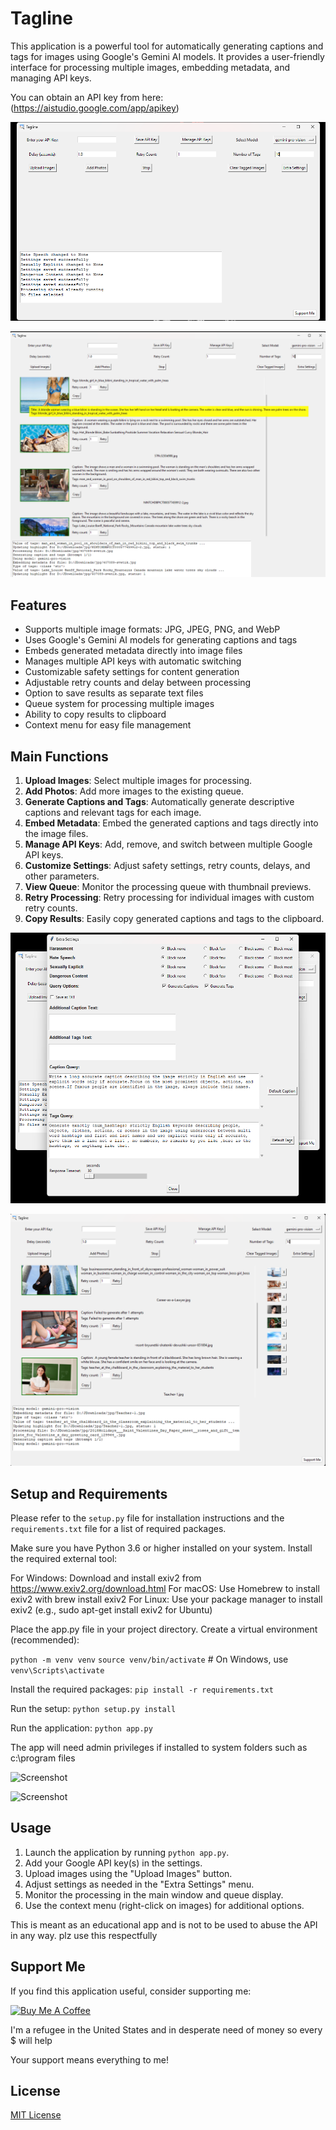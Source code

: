 # Tagline

This application is a powerful tool for automatically generating captions and tags for images using Google's Gemini AI models. It provides a user-friendly interface for processing multiple images, embedding metadata, and managing API keys.

You can obtain an API key from here: (https://aistudio.google.com/app/apikey)

![Screenshot](x1.png)

![Screenshot](x2.png)

## Features

- Supports multiple image formats: JPG, JPEG, PNG, and WebP
- Uses Google's Gemini AI models for generating captions and tags
- Embeds generated metadata directly into image files
- Manages multiple API keys with automatic switching
- Customizable safety settings for content generation
- Adjustable retry counts and delay between processing
- Option to save results as separate text files
- Queue system for processing multiple images
- Ability to copy results to clipboard
- Context menu for easy file management

## Main Functions

1. **Upload Images**: Select multiple images for processing.
2. **Add Photos**: Add more images to the existing queue.
3. **Generate Captions and Tags**: Automatically generate descriptive captions and relevant tags for each image.
4. **Embed Metadata**: Embed the generated captions and tags directly into the image files.
5. **Manage API Keys**: Add, remove, and switch between multiple Google API keys.
6. **Customize Settings**: Adjust safety settings, retry counts, delays, and other parameters.
7. **View Queue**: Monitor the processing queue with thumbnail previews.
8. **Retry Processing**: Retry processing for individual images with custom retry counts.
9. **Copy Results**: Easily copy generated captions and tags to the clipboard.

![Screenshot](x3.png)

![Screenshot](x4.png)

## Setup and Requirements

Please refer to the `setup.py` file for installation instructions and the `requirements.txt` file for a list of required packages.

Make sure you have Python 3.6 or higher installed on your system.
Install the required external tool:

For Windows: Download and install exiv2 from https://www.exiv2.org/download.html
For macOS: Use Homebrew to install exiv2 with brew install exiv2
For Linux: Use your package manager to install exiv2 (e.g., sudo apt-get install exiv2 for Ubuntu)

Place the app.py file in your project directory.
Create a virtual environment (recommended):

```python -m venv venv```
```source venv/bin/activate```  # On Windows, use ````venv\Scripts\activate````

Install the required packages:
```pip install -r requirements.txt```

Run the setup:
```python setup.py install```

Run the application:
```python app.py```

The app will need admin privileges if installed to system folders such as c:\program files

![Screenshot](x5.png)

![Screenshot](x6.png)

## Usage

1. Launch the application by running `python app.py`.
2. Add your Google API key(s) in the settings.
3. Upload images using the "Upload Images" button.
4. Adjust settings as needed in the "Extra Settings" menu.
5. Monitor the processing in the main window and queue display.
6. Use the context menu (right-click on images) for additional options.

This is meant as an educational app and is not to be used to abuse the API in any way. plz use this respectfully 

## Support Me

If you find this application useful, consider supporting me:

[![Buy Me A Coffee](https://www.buymeacoffee.com/assets/img/custom_images/orange_img.png)](https://buymeacoffee.com/milky99)

I'm a refugee in the United States and in desperate need of money so every $ will help

Your support means everything to me!

## License

[MIT License](LICENSE)
